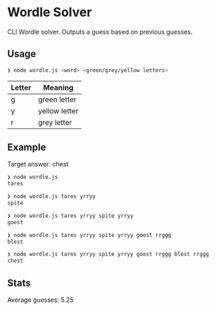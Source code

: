 # Wordle Solver

CLI Wordle solver. Outputs a guess based on previous guesses.

## Usage

```bash
❯ node wordle.js <word> <green/grey/yellow letters>
```

| Letter | Meaning       |
| ------ | ------------- |
| g      | green letter  |
| y      | yellow letter |
| r      | grey letter   |

## Example

Target answer: chest

```bash
❯ node wordle.js
tares

❯ node wordle.js tares yrryy
spite

❯ node wordle.js tares yrryy spite yrryy
goest

❯ node wordle.js tares yrryy spite yrryy goest rrggg
blest

❯ node wordle.js tares yrryy spite yrryy goest rrggg blest rrggg
chest
```

## Stats

Average guesses: 5.25